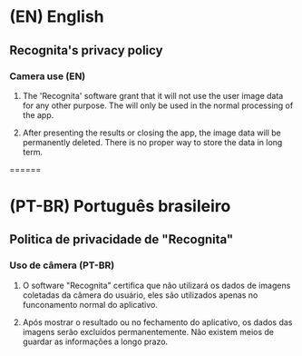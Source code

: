 # (EN) English

## Recognita's privacy policy 

### Camera use (EN)

1. The 'Recognita' software grant that it will not use the user image data for any other purpose. The will only be used in the normal processing of the app.

2. After presenting the results or closing the app, the image data will be permanently deleted. There is no proper way to store the data in long term.

======

# (PT-BR) Português brasileiro

## Politica de privacidade de "Recognita"

### Uso de câmera (PT-BR)

1. O software "Recognita" certifica que não utilizará os dados de imagens coletadas da câmera do usuário, eles são utilizados apenas no funconamento normal do aplicativo.

2. Após mostrar o resultado ou no fechamento do aplicativo, os dados das imagens serão excluídos permanentemente. Não existem meios de guardar as informações a longo prazo.